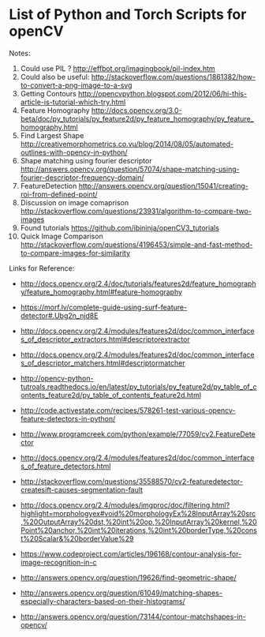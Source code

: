 # List of Python and Torch Scripts for openCV

Notes:

1. Could use PIL ? http://effbot.org/imagingbook/pil-index.htm
2. Could also be useful: http://stackoverflow.com/questions/1861382/how-to-convert-a-png-image-to-a-svg
3. Getting Contours http://opencvpython.blogspot.com/2012/06/hi-this-article-is-tutorial-which-try.html
4. Feature Homography http://docs.opencv.org/3.0-beta/doc/py_tutorials/py_feature2d/py_feature_homography/py_feature_homography.html
5. Find Largest Shape http://creativemorphometrics.co.vu/blog/2014/08/05/automated-outlines-with-opencv-in-python/
5. Shape matching using fourier descriptor http://answers.opencv.org/question/57074/shape-matching-using-fourier-descriptor-frequency-domain/
6. FeatureDetection http://answers.opencv.org/question/15041/creating-roi-from-defined-point/
7. Discussion on image comaprison http://stackoverflow.com/questions/23931/algorithm-to-compare-two-images 
8. Found tutorials https://github.com/ibininja/openCV3_tutorials
9. Quick Image Comparison http://stackoverflow.com/questions/4196453/simple-and-fast-method-to-compare-images-for-similarity

Links for Reference:

 - http://docs.opencv.org/2.4/doc/tutorials/features2d/feature_homography/feature_homography.html#feature-homography
 - https://morf.lv/complete-guide-using-surf-feature-detector#.Ubg2n_njd8E
 - http://docs.opencv.org/2.4/modules/features2d/doc/common_interfaces_of_descriptor_extractors.html#descriptorextractor
 - http://docs.opencv.org/2.4/modules/features2d/doc/common_interfaces_of_descriptor_matchers.html#descriptormatcher
 - http://opencv-python-tutroals.readthedocs.io/en/latest/py_tutorials/py_feature2d/py_table_of_contents_feature2d/py_table_of_contents_feature2d.html

 - http://code.activestate.com/recipes/578261-test-various-opencv-feature-detectors-in-python/
 - http://www.programcreek.com/python/example/77059/cv2.FeatureDetector
 - http://docs.opencv.org/2.4/modules/features2d/doc/common_interfaces_of_feature_detectors.html
 - http://stackoverflow.com/questions/35588570/cv2-featuredetector-createsift-causes-segmentation-fault

 - http://docs.opencv.org/2.4/modules/imgproc/doc/filtering.html?highlight=morphologyex#void%20morphologyEx%28InputArray%20src,%20OutputArray%20dst,%20int%20op,%20InputArray%20kernel,%20Point%20anchor,%20int%20iterations,%20int%20borderType,%20const%20Scalar&%20borderValue%29
 - https://www.codeproject.com/articles/196168/contour-analysis-for-image-recognition-in-c
 - http://answers.opencv.org/question/19626/find-geometric-shape/
 - http://answers.opencv.org/question/61049/matching-shapes-especially-characters-based-on-their-histograms/
 - http://answers.opencv.org/question/73144/contour-matchshapes-in-opencv/





